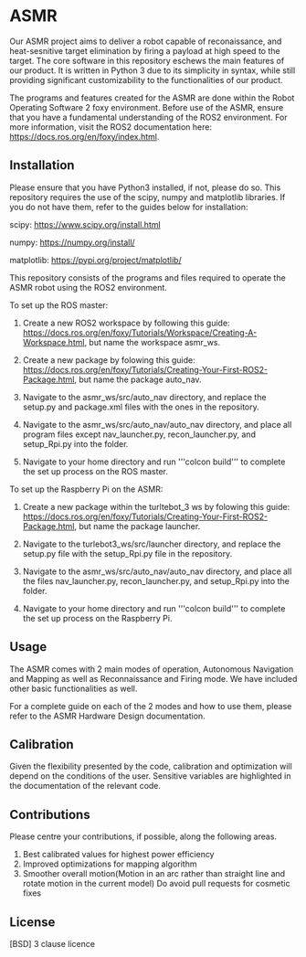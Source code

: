 # ASMR

Our ASMR project aims to deliver a robot capable of reconaissance, and heat-sesnitive target elimination
by firing a payload at high speed to the target. The core software in this repository eschews the main
features of our product. It is written in Python 3 due to its simplicity in syntax, while still providing
significant customizability to the functionalities of our product.

The programs and features created for the ASMR are done within the Robot Operating Software 2 foxy environment. Before use of the ASMR, ensure that you have a fundamental understanding of the ROS2 environment. For more information, visit the ROS2 documentation here: https://docs.ros.org/en/foxy/index.html.

## Installation

Please ensure that you have Python3 installed, if not, please do so.
This repository requires the use of the scipy, numpy and matplotlib libraries.
If you do not have them, refer to the guides below for installation:

scipy: https://www.scipy.org/install.html

numpy: https://numpy.org/install/

matplotlib: https://pypi.org/project/matplotlib/


This repository consists of the programs and files required to operate the ASMR robot using the ROS2 environment.

To set up the ROS master:

1. Create a new ROS2 workspace by following this guide: https://docs.ros.org/en/foxy/Tutorials/Workspace/Creating-A-Workspace.html, but name the workspace asmr_ws.

2. Create a new package by folowing this guide: https://docs.ros.org/en/foxy/Tutorials/Creating-Your-First-ROS2-Package.html, but name the package auto_nav.

3. Navigate to the asmr_ws/src/auto_nav directory, and replace the setup.py and package.xml files with the ones in the repository.

4. Navigate to the asmr_ws/src/auto_nav/auto_nav directory, and place all program files except nav_launcher.py, recon_launcher.py, and setup_Rpi.py into the folder.

5. Navigate to your home directory and run 
'''colcon build''' 
to complete the set up process on the ROS master.


To set up the Raspberry Pi on the ASMR:

1. Create a new package within the turltebot_3 ws by folowing this guide: https://docs.ros.org/en/foxy/Tutorials/Creating-Your-First-ROS2-Package.html, but name the package launcher.

2. Navigate to the turlebot3_ws/src/launcher directory, and replace the setup.py file with the setup_Rpi.py file in the repository.

3. Navigate to the asmr_ws/src/auto_nav/auto_nav directory, and place all the files nav_launcher.py, recon_launcher.py, and setup_Rpi.py into the folder.

4. Navigate to your home directory and run 
'''colcon build''' 
to complete the set up process on the Raspberry Pi.

## Usage

The ASMR comes with 2 main modes of operation, Autonomous Navigation and Mapping as well as Reconnaissance and Firing mode. We have included other basic functionalities as well. 

For a complete guide on each of the 2 modes and how to use them, please refer to the ASMR Hardware Design documentation. 

## Calibration
Given the flexibility presented by the code, calibration and optimization will depend on
the conditions of the user. Sensitive variables are highlighted in the documentation of the
relevant code.

## Contributions
Please centre your contributions, if possible, along the following areas.
1. Best calibrated values for highest power efficiency
2. Improved optimizations for mapping algorithm
3. Smoother overall motion(Motion in an arc rather than straight line and rotate motion in the current model)
Do avoid pull requests for cosmetic fixes


## License
[BSD] 3 clause licence






